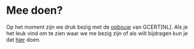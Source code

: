# Mee doen?

Op het moment zijn we druk bezig met de [opbouw](/over/ons/) van GCERT[NL].
Als je het leuk vind om te zien waar we me bezig zijn of als wilt bijdragen kun je dat [hier](https://github.com/GDI-foundation/GDI.foundation/projects/4) doen.
